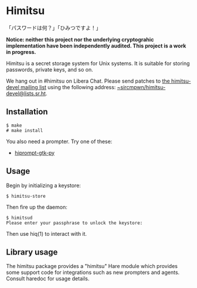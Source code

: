 # Himitsu

「パスワードは何？」「ひみつですよ！」

**Notice: neither this project nor the underlying cryptograhic implementation
have been independently audited. This project is a work in progress.**

Himitsu is a secret storage system for Unix systems. It is suitable for storing
passwords, private keys, and so on.

We hang out in #himitsu on Libera Chat. Please send patches to
[the himitsu-devel mailing list](https://lists.sr.ht/~sircmpwn/himitsu-devel)
using the following address: <~sircmpwn/himitsu-devel@lists.sr.ht>.

## Installation

```
$ make
# make install
```

You also need a prompter. Try one of these:

- [hiprompt-gtk-py](https://git.sr.ht/~sircmpwn/hiprompt-gtk-py)

## Usage

Begin by initializing a keystore:

```
$ himitsu-store
```

Then fire up the daemon:

```
$ himitsud
Please enter your passphrase to unlock the keystore: 
```

Then use hiq(1) to interact with it.

## Library usage

The himitsu package provides a "himitsu" Hare module which provides some support
code for integrations such as new prompters and agents. Consult haredoc for
usage details.
